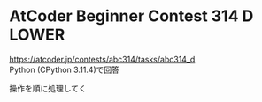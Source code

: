 # AtCoder Beginner Contest 314 D LOWER  
https://atcoder.jp/contests/abc314/tasks/abc314_d  
Python (CPython 3.11.4)で回答  

操作を順に処理してく
